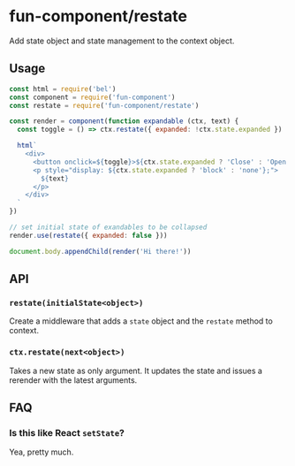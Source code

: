 # fun-component/restate

Add state object and state management to the context object.

## Usage

```javascript
const html = require('bel')
const component = require('fun-component')
const restate = require('fun-component/restate')

const render = component(function expandable (ctx, text) {
  const toggle = () => ctx.restate({ expanded: !ctx.state.expanded })

  html`
    <div>
      <button onclick=${toggle}>${ctx.state.expanded ? 'Close' : 'Open'}</button>
      <p style="display: ${ctx.state.expanded ? 'block' : 'none'};">
        ${text}
      </p>
    </div>
  `
})

// set initial state of exandables to be collapsed
render.use(restate({ expanded: false }))

document.body.appendChild(render('Hi there!'))
```

## API

### `restate(initialState<object>)`

Create a middleware that adds a `state` object and the `restate` method to context.

### `ctx.restate(next<object>)`

Takes a new state as only argument. It updates the state and issues a rerender with the latest arguments.

## FAQ

### Is this like React `setState`?

Yea, pretty much.
